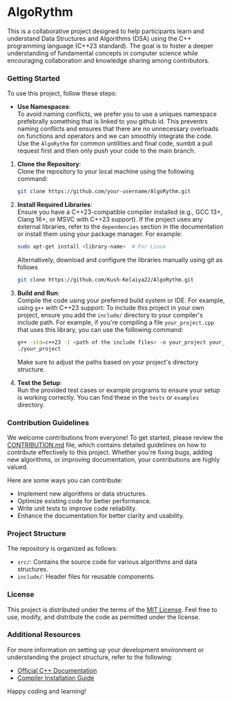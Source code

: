 # AlgoRythm
This is a collaborative project designed to help participants learn and understand Data Structures and Algorithms (DSA) using the C++ programming language (C++23 standard). The goal is to foster a deeper understanding of fundamental concepts in computer science while encouraging collaboration and knowledge sharing among contributors.

### Getting Started
To use this project, follow these steps:
- **Use Namespaces**:  
	To avoid naming conflicts, we prefer you to use a uniques namespace prefebrally something that is linked to you github id. This preventrs naming conflicts and ensures that there are no unnecessary overloads on functions and operators and we can smoothly integrate the code. Use the `AlgoRythm` for common untilities and final code, sumbit a pull request first and then only push your code to the main branch.
1. **Clone the Repository**:  
	Clone the repository to your local machine using the following command:
	```bash
	git clone https://github.com/your-username/AlgoRythm.git
	```

2. **Install Required Libraries**:  
	Ensure you have a C++23-compatible compiler installed (e.g., GCC 13+, Clang 16+, or MSVC with C++23 support). If the project uses any external libraries, refer to the `dependencies` section in the documentation or install them using your package manager. For example:
	```bash
	sudo apt-get install <library-name>  # For Linux
	```
	Alternatively, download and configure the libraries manually using git as follows
	```bash
	git clone https://github.com/Kush-Kelaiya22/AlgoRythm.git
	```

3. **Build and Run**:  
	Compile the code using your preferred build system or IDE. For example, using `g++` with C++23 support:
	To include this project in your own project, ensure you add the `include/` directory to your compiler's include path. For example, if you're compiling a file `your_project.cpp` that uses this library, you can use the following command:

	```bash
	g++ -std=c++23 -I <path of the include files> -o your_project your_project.cpp
	./your_project
	```
	Make sure to adjust the paths based on your project's directory structure.

4. **Test the Setup**:  
	Run the provided test cases or example programs to ensure your setup is working correctly. You can find these in the `tests` or `examples` directory.

### Contribution Guidelines
We welcome contributions from everyone! To get started, please review the [CONTRIBUTION.md](CONTRIBUTION.md) file, which contains detailed guidelines on how to contribute effectively to this project. Whether you're fixing bugs, adding new algorithms, or improving documentation, your contributions are highly valued.

Here are some ways you can contribute:
- Implement new algorithms or data structures.
- Optimize existing code for better performance.
- Write unit tests to improve code reliability.
- Enhance the documentation for better clarity and usability.

### Project Structure
The repository is organized as follows:
- `src/`: Contains the source code for various algorithms and data structures.
- `include/`: Header files for reusable components.

### License
This project is distributed under the terms of the [MIT License](LICENSE). Feel free to use, modify, and distribute the code as permitted under the license.

### Additional Resources
For more information on setting up your development environment or understanding the project structure, refer to the following:
- [Official C++ Documentation](https://en.cppreference.com/)
- [Compiler Installation Guide](https://gcc.gnu.org/install/)

Happy coding and learning!